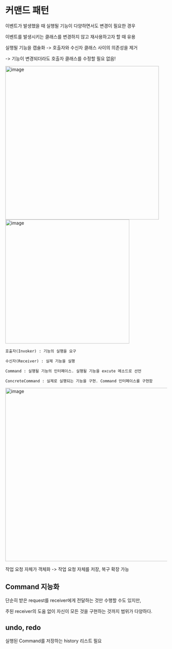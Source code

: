 # 커맨드 패턴

이벤트가 발생했을 때 실행될 기능이 다양하면서도 변경이 필요한 경우

이벤트를 발생시키는 클래스를 변경하지 않고 재사용하고자 할 때 유용

실행될 기능을 캡슐화 -> 호출자와 수신자 클래스 사이의 의존성을 제거

-> 기능이 변경되더라도 호출자 클래스를 수정할 필요 없음!

<img width="478" alt="image" src="https://user-images.githubusercontent.com/57888020/169934799-01ea0f02-2502-454c-adac-1a7d92149a19.png">

<img width="386" alt="image" src="https://user-images.githubusercontent.com/57888020/169935289-78789781-30c4-46a7-8afe-2aaf474c93d2.png">

    호출자(Invoker) : 기능의 실행을 요구

    수신자(Receiver) : 실제 기능을 실행
    
    Command : 실행될 기능의 인터페이스. 실행될 기능을 excute 메소드로 선언
    
    ConcreteCommand : 실제로 실행되는 기능을 구현. Command 인터페이스를 구현함
    
<img width="540" alt="image" src="https://user-images.githubusercontent.com/57888020/169935578-3d21615d-3816-482e-b1a0-6efaa6b7fa74.png">

작업 요청 자체가 객체화 -> 작업 요청 자체를 저장, 복구 확장 가능

## Command 지능화

단순히 받은 request를 receiver에게 전달하는 것만 수행할 수도 있지만,

주된 receiver의 도움 없이 자신이 모든 것을 구현하는 것까지 범위가 다양하다.

## undo, redo

실행된 Command를 저장하는 history 리스트 필요

